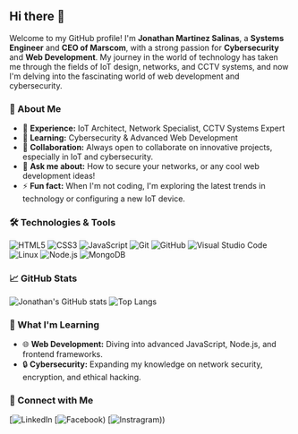 ## Hi there 👋

Welcome to my GitHub profile! I'm **Jonathan Martinez Salinas**, a **Systems Engineer** and **CEO of Marscom**, with a strong passion for **Cybersecurity** and **Web Development**. My journey in the world of technology has taken me through the fields of IoT design, networks, and CCTV systems, and now I'm delving into the fascinating world of web development and cybersecurity.

### 🚀 About Me
- 🔧 **Experience:** IoT Architect, Network Specialist, CCTV Systems Expert
- 🌱 **Learning:** Cybersecurity & Advanced Web Development
- 👯 **Collaboration:** Always open to collaborate on innovative projects, especially in IoT and cybersecurity.
- 💬 **Ask me about:** How to secure your networks, or any cool web development ideas!
- ⚡ **Fun fact:** When I'm not coding, I'm exploring the latest trends in technology or configuring a new IoT device.

### 🛠️ Technologies & Tools
![HTML5](https://img.shields.io/badge/-HTML5-E34F26?style=flat-square&logo=html5&logoColor=white)
![CSS3](https://img.shields.io/badge/-CSS3-1572B6?style=flat-square&logo=css3)
![JavaScript](https://img.shields.io/badge/-JavaScript-F7DF1E?style=flat-square&logo=javascript&logoColor=black)
![Git](https://img.shields.io/badge/-Git-F05032?style=flat-square&logo=git&logoColor=white)
![GitHub](https://img.shields.io/badge/-GitHub-181717?style=flat-square&logo=github)
![Visual Studio Code](https://img.shields.io/badge/-VSCode-007ACC?style=flat-square&logo=visual-studio-code&logoColor=white)
![Linux](https://img.shields.io/badge/-Linux-FCC624?style=flat-square&logo=linux&logoColor=black)
![Node.js](https://img.shields.io/badge/-Node.js-339933?style=flat-square&logo=node.js&logoColor=white)
![MongoDB](https://img.shields.io/badge/-MongoDB-47A248?style=flat-square&logo=mongodb&logoColor=white)

### 📈 GitHub Stats
![Jonathan's GitHub stats](https://github-readme-stats.vercel.app/api?username=MarscomSoftDev&show_icons=true&theme=radical)
![Top Langs](https://github-readme-stats.vercel.app/api/top-langs/?username=MarscomSoftDev&layout=compact&theme=radical)

### 🧠 What I'm Learning
- 🌐 **Web Development:** Diving into advanced JavaScript, Node.js, and frontend frameworks.
- 🔒 **Cybersecurity:** Expanding my knowledge on network security, encryption, and ethical hacking.

### 🤝 Connect with Me
[![LinkedIn](www.linkedin.com/in/jonathan-martínez-salinas)
[![Facebook]([https://www.facebook.com/profile.php?id=100044408056224&mibextid=ZbWKwL))
[![Instragram]([[https://www.instagram.com/jonathanmartinezs037?igsh=ZG9yOXBobW5qcjk0)))
